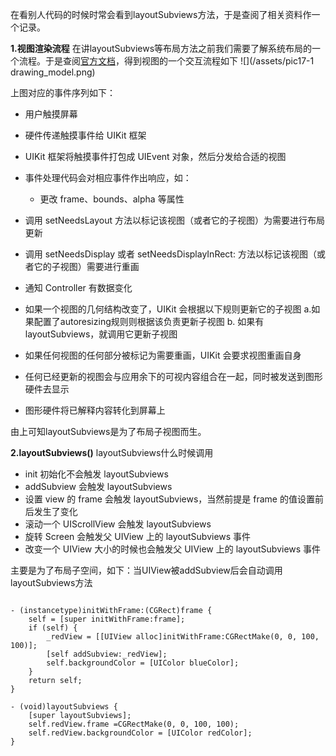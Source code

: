 在看别人代码的时候时常会看到layoutSubviews方法，于是查阅了相关资料作一个记录。



**1.视图渲染流程**
在讲layoutSubviews等布局方法之前我们需要了解系统布局的一个流程。于是查阅[官方文档][1]，得到视图的一个交互流程如下
![](/assets/pic17-1 drawing_model.png)

上图对应的事件序列如下：

- 用户触摸屏幕
- 硬件传递触摸事件给 UIKit 框架
- UIKit 框架将触摸事件打包成 UIEvent 对象，然后分发给合适的视图
- 事件处理代码会对相应事件作出响应，如： 
  - 更改  frame、bounds、alpha 等属性
 - 调用 setNeedsLayout 方法以标记该视图（或者它的子视图）为需要进行布局更新
 - 调用 setNeedsDisplay 或者 setNeedsDisplayInRect: 方法以标记该视图（或者它的子视图）需要进行重画
 - 通知 Controller 有数据变化

- 如果一个视图的几何结构改变了，UIKit 会根据以下规则更新它的子视图
  a.如果配置了autoresizing规则则根据该负责更新子视图
  b. 如果有layoutSubviews，就调用它更新子视图
  
- 如果任何视图的任何部分被标记为需要重画，UIKit 会要求视图重画自身
- 任何已经更新的视图会与应用余下的可视内容组合在一起，同时被发送到图形硬件去显示
- 图形硬件将已解释内容转化到屏幕上

由上可知layoutSubviews是为了布局子视图而生。

**2.layoutSubviews()**
layoutSubviews什么时候调用
- init 初始化不会触发 layoutSubviews
- addSubview 会触发 layoutSubviews
- 设置 view 的 frame 会触发 layoutSubviews，当然前提是 frame 的值设置前后发生了变化
- 滚动一个 UIScrollView 会触发 layoutSubviews
- 旋转 Screen 会触发父 UIView 上的 layoutSubviews 事件
- 改变一个 UIView 大小的时候也会触发父 UIView 上的 layoutSubviews 事件


主要是为了布局子空间，如下：当UIView被addSubview后会自动调用layoutSubviews方法




```

- (instancetype)initWithFrame:(CGRect)frame {
    self = [super initWithFrame:frame];
    if (self) {
        _redView = [[UIView alloc]initWithFrame:CGRectMake(0, 0, 100, 100)];
        [self addSubview:_redView];
        self.backgroundColor = [UIColor blueColor];
    }
    return self;
}

- (void)layoutSubviews {
    [super layoutSubviews];
    self.redView.frame =CGRectMake(0, 0, 100, 100);
    self.redView.backgroundColor = [UIColor redColor];
}
```




[1]:https://developer.apple.com/library/content/documentation/WindowsViews/Conceptual/ViewPG_iPhoneOS/WindowsandViews/WindowsandViews.html
